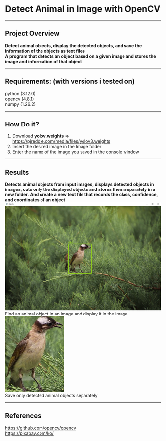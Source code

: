 # Detect Animal in Image with OpenCV  

---
## Project Overview  
**Detect animal objects, display the detected objects, and save the information of the objects as text files**  
**A program that detects an object based on a given image and stores the image and information of that object**  

---
## Requirements: (with versions i tested on)
python (3.12.0)  
opencv (4.8.1)  
numpy (1.26.2)  

---
## How Do it?
1. Download **yolov.weights** => https://pjreddie.com/media/files/yolov3.weights 
2. Insert the desired image in the Image folder  
3. Enter the name of the image you saved in the console window  

---
## Results
**Detects animal objects from input images, displays detected objects in images, cuts only the displayed objects and stores them separately in a new folder.**
**And create a new text file that records the class, confidence, and coordinates of an object**
![Displaying_Objects](./image/result.PNG)  
Find an animal object in an image and display it in the image  
![Detected_Objects](./detected_objects/bird_1.png)  
Save only detected animal objects separately  

---
## References
https://github.com/opencv/opencv  
https://pixabay.com/ko/  
